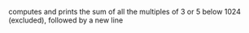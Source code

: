 computes and prints the sum of all the multiples of 3 or 5 below 1024 (excluded), followed by a new line
